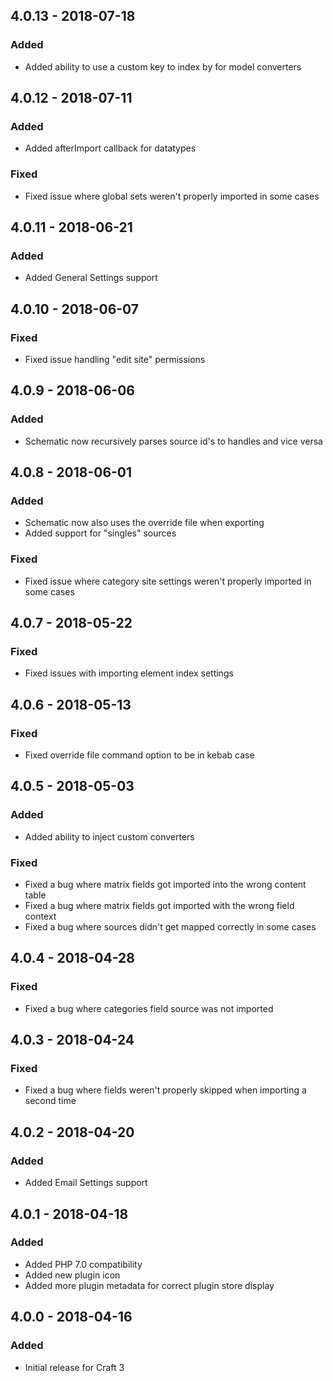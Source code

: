 ## 4.0.13 - 2018-07-18
### Added
- Added ability to use a custom key to index by for model converters

## 4.0.12 - 2018-07-11
### Added
- Added afterImport callback for datatypes

### Fixed
- Fixed issue where global sets weren't properly imported in some cases

## 4.0.11 - 2018-06-21
### Added
- Added General Settings support

## 4.0.10 - 2018-06-07
### Fixed
- Fixed issue handling "edit site" permissions

## 4.0.9 - 2018-06-06
### Added
- Schematic now recursively parses source id's to handles and vice versa

## 4.0.8 - 2018-06-01
### Added
- Schematic now also uses the override file when exporting
- Added support for "singles" sources

### Fixed
- Fixed issue where category site settings weren't properly imported in some cases

## 4.0.7 - 2018-05-22
### Fixed
- Fixed issues with importing element index settings

## 4.0.6 - 2018-05-13
### Fixed
- Fixed override file command option to be in kebab case

## 4.0.5 - 2018-05-03
### Added
- Added ability to inject custom converters

### Fixed
- Fixed a bug where matrix fields got imported into the wrong content table
- Fixed a bug where matrix fields got imported with the wrong field context
- Fixed a bug where sources didn't get mapped correctly in some cases

## 4.0.4 - 2018-04-28
### Fixed
- Fixed a bug where categories field source was not imported

## 4.0.3 - 2018-04-24
### Fixed
- Fixed a bug where fields weren't properly skipped when importing a second time

## 4.0.2 - 2018-04-20
### Added
- Added Email Settings support

## 4.0.1 - 2018-04-18
### Added
- Added PHP 7.0 compatibility
- Added new plugin icon
- Added more plugin metadata for correct plugin store display

## 4.0.0 - 2018-04-16
### Added
- Initial release for Craft 3
